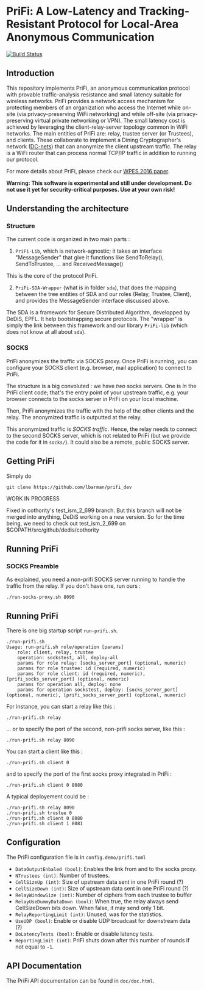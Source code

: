 # PriFi: A Low-Latency and Tracking-Resistant Protocol for Local-Area Anonymous Communication

[![Build Status](https://travis-ci.org/lbarman/prifi.svg?branch=master)](https://travis-ci.org/lbarman/prifi)

## Introduction


This repository implements PriFi, an anonymous communication protocol with provable traffic-analysis resistance and small latency suitable for wireless networks. PriFi provides a network access mechanism for protecting members of an organization who access the Internet while on-site (via privacy-preserving WiFi networking) and while off-site (via privacy-preserving virtual private networking or VPN). The small latency cost is achieved by leveraging the client-relay-server topology common in WiFi networks. The main entities of PriFi are: relay, trustee server (or Trustees), and clients. These collaborate to implement a Dining Cryptographer's network ([DC-nets](https://en.wikipedia.org/wiki/Dining_cryptographers_problem)) that can anonymize the client upstream traffic. The relay is a WiFi router that can process normal TCP/IP traffic in addition to running our protocol.

For more details about PriFi, please check our [WPES 2016 paper](http://www.cs.yale.edu/homes/jf/PriFi-WPES2016.pdf).


**Warning: This software is experimental and still under development. Do not use it yet for security-critical purposes. Use at your own risk!**

## Understanding the architecture

### Structure

The current code is organized in two main parts :

1) `PriFi-Lib`, which is network-agnostic; it takes an interface "MessageSender" that give it functions like SendToRelay(), SendToTrustee, ... and ReceivedMessage()

This is the core of the protocol PriFi. 

2) `PriFi-SDA-Wrapper` (what is in folder `sda`), that does the mapping between the tree entities of SDA and our roles (Relay, Trustee, Client), and provides the MessageSender interface discussed above.

The SDA is a framework for Secure Distributed Algorithm, developped by DeDiS, EPFL. It help bootstrapping secure protocols. The "wrapper" is simply the link between this framework and our library `PriFi-lib` (which does not know at all about `sda`).

### SOCKS

PriFi anonymizes the traffic via SOCKS proxy. Once PriFi is running, you can configure your SOCKS client (e.g. browser, mail application) to connect to PriFi.

The structure is a big convoluted : we have *two* socks servers. One is *in* the PriFi client code; that's the entry point of your upstream traffic, e.g. your browser connects to the socks server *in* PriFi on your local machine.

Then, PriFi anonymizes the traffic with the help of the other clients and the relay. The anonymized traffic is outputted at the relay.

This anonymized traffic is *SOCKS traffic*. Hence, the relay needs to connect to the second SOCKS server, which is not related to PriFi (but we provide the code for it in `socks/`). It could also be a remote, public SOCKS server.

## Getting PriFi

Simply do
```
git clone https://github.com/lbarman/prifi_dev
```

WORK IN PROGRESS

Fixed in cothority's test_ism_2_699 branch.
But this branch will not be merged into anything, DeDiS working on a new version.
So for the time being, we need to check out test_ism_2_699 on $GOPATH/src/github/dedis/cothority

## Running PriFi

### SOCKS Preamble

As explained, you need a non-prifi SOCKS server running to handle the traffic from the relay. If you don't have one, run ours :
```
./run-socks-proxy.sh 8090
```

## Running PriFi

There is one big startup script `run-prifi.sh`. 

```
./run-prifi.sh 
Usage: run-prifi.sh role/operation [params]
	role: client, relay, trustee
	operation: sockstest, all, deploy-all
	params for role relay: [socks_server_port] (optional, numeric)
	params for role trustee: id (required, numeric)
	params for role client: id (required, numeric), [prifi_socks_server_port] (optional, numeric)
	params for operation all, deploy: none
	params for operation sockstest, deploy: [socks_server_port] (optional, numeric), [prifi_socks_server_port] (optional, numeric)

```

For instance, you can start a relay like this : 

```
./run-prifi.sh relay
```

... or to specify the port of the second, non-prifi socks server, like this :

```
./run-prifi.sh relay 8090
```

You can start a client like this :

```
./run-prifi.sh client 0
```

and to specify the port of the first socks proxy integrated in PriFi :

```
./run-prifi.sh client 0 8080
```

A typical deployement could be :

```
./run-prifi.sh relay 8090
./run-prifi.sh trustee 0
./run-prifi.sh client 0 8080
./run-prifi.sh client 1 8081
```

## Configuration

The PriFi configuration file is in `config.demo/prifi.toml`

- `DataOutputEnbaled (bool)`: Enables the link from and to the socks proxy.
- `NTrustees (int)`: Number of trustees.
- `CellSizeUp (int)`: Size of upstream data sent in one PriFi round (?)
- `CellSizeDown (int)`: Size of upstream data sent in one PriFi round (?)
- `RelayWindowSize (int)`: Number of ciphers from each trustee to buffer
- `RelayUseDummyDataDown (bool)`: When true, the relay always send
CellSizeDown bits down. When false, it may send only 1 bit.
- `RelayReportingLimit (int)`: Unused, was for the statistics.
- `UseUDP (bool)`: Enable or disable UDP broadcast for downstream data (?)
- `DoLatencyTests (bool)`: Enable or disable latency tests.
- `ReportingLimit (int)`: PriFi shuts down after this number of rounds if
not equal to `-1`.

## API Documentation

The PriFi API documentation can be found in  `doc/doc.html`. 

